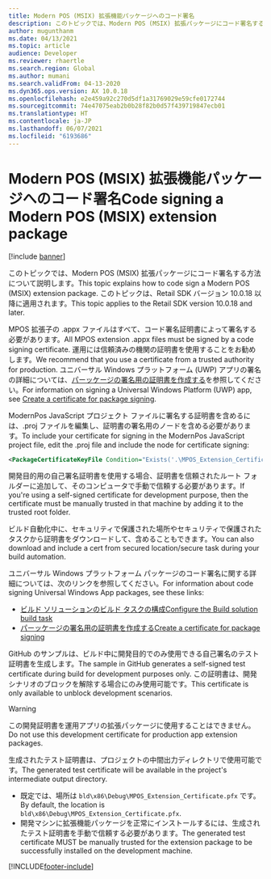 ```yaml
---
title: Modern POS (MSIX) 拡張機能パッケージへのコード署名
description: このトピックでは、Modern POS (MSIX) 拡張パッケージにコード署名する方法について説明します。
author: mugunthanm
ms.date: 04/13/2021
ms.topic: article
audience: Developer
ms.reviewer: rhaertle
ms.search.region: Global
ms.author: mumani
ms.search.validFrom: 04-13-2020
ms.dyn365.ops.version: AX 10.0.18
ms.openlocfilehash: e2e459a92c270d5df1a31769029e59cfe0172744
ms.sourcegitcommit: 74e47075eab2b0b28f82b0d57f439719847ecb01
ms.translationtype: HT
ms.contentlocale: ja-JP
ms.lasthandoff: 06/07/2021
ms.locfileid: "6193686"
---
```

# <a name="code-signing-a-modern-pos-msix-extension-package"></a><span data-ttu-id="8b75f-103">Modern POS (MSIX) 拡張機能パッケージへのコード署名</span><span class="sxs-lookup"><span data-stu-id="8b75f-103">Code signing a Modern POS (MSIX) extension package</span></span>

[!include [banner](../../../includes/banner.md)]

<span data-ttu-id="8b75f-104">このトピックでは、Modern POS (MSIX) 拡張パッケージにコード署名する方法について説明します。</span><span class="sxs-lookup"><span data-stu-id="8b75f-104">This topic explains how to code sign a Modern POS (MSIX) extension package.</span></span> <span data-ttu-id="8b75f-105">このトピックは、Retail SDK バージョン 10.0.18 以降に適用されます。</span><span class="sxs-lookup"><span data-stu-id="8b75f-105">This topic applies to the Retail SDK version 10.0.18 and later.</span></span>

<span data-ttu-id="8b75f-106">MPOS 拡張子の .appx ファイルはすべて、コード署名証明書によって署名する必要があります。</span><span class="sxs-lookup"><span data-stu-id="8b75f-106">All MPOS extension .appx files must be signed by a code signing certificate.</span></span> <span data-ttu-id="8b75f-107">運用には信頼済みの機関の証明書を使用することをお勧めします。</span><span class="sxs-lookup"><span data-stu-id="8b75f-107">We recommend that you use a certificate from a trusted authority for production.</span></span> <span data-ttu-id="8b75f-108">ユニバーサル Windows プラットフォーム (UWP) アプリの署名の詳細については、[パーッケージの署名用の証明書を作成する](/windows/uwp/packaging/create-certificate-package-signing)を参照してください。</span><span class="sxs-lookup"><span data-stu-id="8b75f-108">For information on signing a Universal Windows Platform (UWP) app, see [Create a certificate for package signing](/windows/uwp/packaging/create-certificate-package-signing).</span></span>

<span data-ttu-id="8b75f-109">ModernPos JavaScript プロジェクト ファイルに署名する証明書を含めるには、.proj ファイルを編集し、証明書の署名用のノードを含める必要があります。</span><span class="sxs-lookup"><span data-stu-id="8b75f-109">To include your certificate for signing in the ModernPos JavaScript project file, edit the .proj file and include the node for certificate signing:</span></span>

```XML
<PackageCertificateKeyFile Condition="Exists('.\MPOS_Extension_Certificate.pfx')">MPOS_Extension_Certificate.pfx</PackageCertificateKeyFile>
```

<span data-ttu-id="8b75f-110">開発目的用の自己署名証明書を使用する場合、証明書を信頼されたルート フォルダーに追加して、そのコンピュータで手動で信頼する必要があります。</span><span class="sxs-lookup"><span data-stu-id="8b75f-110">If you're using a self-signed certificate for development purpose, then the certificate must be manually trusted in that machine by adding it to the trusted root folder.</span></span>

<span data-ttu-id="8b75f-111">ビルド自動化中に、セキュリティで保護された場所やセキュリティで保護されたタスクから証明書をダウンロードして、含めることもできます。</span><span class="sxs-lookup"><span data-stu-id="8b75f-111">You can also download and include a cert from secured location/secure task during your build automation.</span></span>

<span data-ttu-id="8b75f-112">ユニバーサル Windows プラットフォーム パッケージのコード署名に関する詳細については、次のリンクを参照してください。</span><span class="sxs-lookup"><span data-stu-id="8b75f-112">For information about code signing Universal Windows App packages, see these links:</span></span>

+ [<span data-ttu-id="8b75f-113">ビルド ソリューションのビルド タスクの構成</span><span class="sxs-lookup"><span data-stu-id="8b75f-113">Configure the Build solution build task</span></span>](/windows/uwp/packaging/auto-build-package-uwp-apps#configure-the-build-solution-build-task)
+ [<span data-ttu-id="8b75f-114">パーッケージの署名用の証明書を作成する</span><span class="sxs-lookup"><span data-stu-id="8b75f-114">Create a certificate for package signing</span></span>](/windows/msix/package/create-certificate-package-signing)

<span data-ttu-id="8b75f-115">GitHub のサンプルは、ビルド中に開発目的でのみ使用できる自己署名のテスト証明書を生成します。</span><span class="sxs-lookup"><span data-stu-id="8b75f-115">The sample in GitHub generates a self-signed test certificate during build for development purposes only.</span></span> <span data-ttu-id="8b75f-116">この証明書は、開発シナリオのブロックを解除する場合にのみ使用可能です。</span><span class="sxs-lookup"><span data-stu-id="8b75f-116">This certificate is only available to unblock development scenarios.</span></span>

> [!WARNING]
> <span data-ttu-id="8b75f-117">この開発証明書を運用アプリの拡張パッケージに使用することはできません。</span><span class="sxs-lookup"><span data-stu-id="8b75f-117">Do not use this development certificate for production app extension packages.</span></span>

<span data-ttu-id="8b75f-118">生成されたテスト証明書は、プロジェクトの中間出力ディレクトリで使用可能です。</span><span class="sxs-lookup"><span data-stu-id="8b75f-118">The generated test certificate will be available in the project's intermediate output directory.</span></span>

- <span data-ttu-id="8b75f-119">既定では、場所は `bld\x86\Debug\MPOS_Extension_Certificate.pfx` です。</span><span class="sxs-lookup"><span data-stu-id="8b75f-119">By default, the location is `bld\x86\Debug\MPOS_Extension_Certificate.pfx`.</span></span>
- <span data-ttu-id="8b75f-120">開発マシンに拡張機能パッケージを正常にインストールするには、生成されたテスト証明書を手動で信頼する必要があります。</span><span class="sxs-lookup"><span data-stu-id="8b75f-120">The generated test certificate MUST be manually trusted for the extension package to be successfully installed on the development machine.</span></span>

[!INCLUDE[footer-include](../../../includes/footer-banner.md)]
